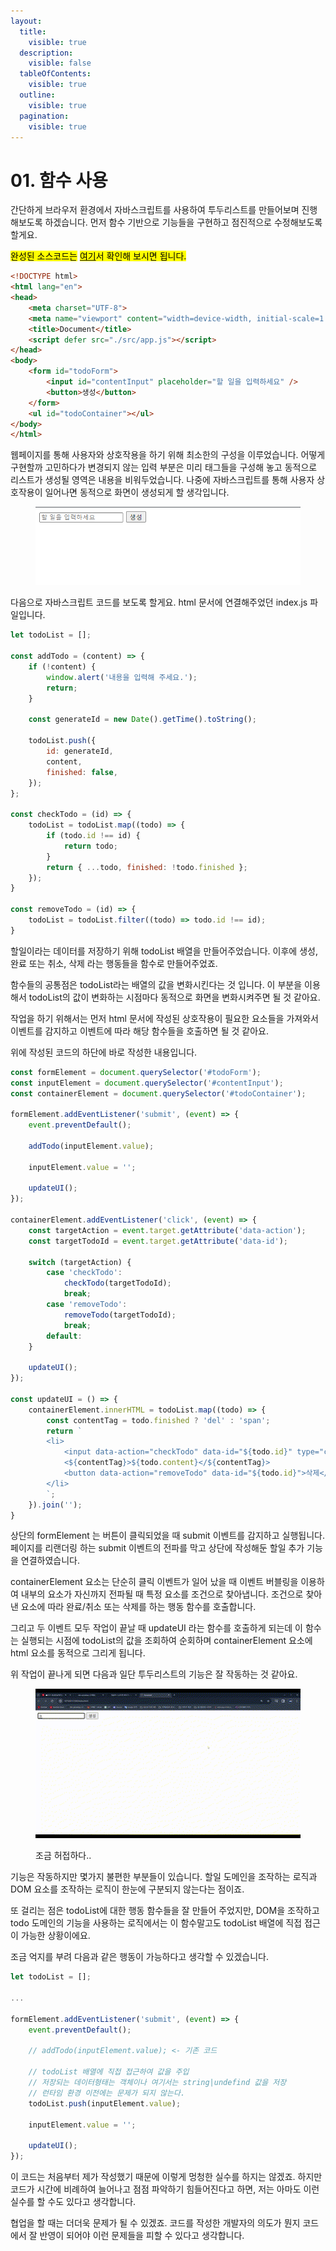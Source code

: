 ```yaml
---
layout:
  title:
    visible: true
  description:
    visible: false
  tableOfContents:
    visible: true
  outline:
    visible: true
  pagination:
    visible: true
---
```


# 01. 함수 사용

간단하게 브라우저 환경에서 자바스크립트를 사용하여 투두리스트를 만들어보며 진행해보도록 하겠습니다. 먼저 함수 기반으로 기능들을 구현하고 점진적으로 수정해보도록 할게요.

<mark style="background-color:yellow;">완성된 소스코드는</mark> [<mark style="background-color:yellow;">여기</mark>](https://github.com/dev-goraebap/learn-angular-loosely/tree/main/todo-sample)<mark style="background-color:yellow;">서 확인해 보시면 됩니다.</mark>

```html
<!DOCTYPE html>
<html lang="en">
<head>
    <meta charset="UTF-8">
    <meta name="viewport" content="width=device-width, initial-scale=1.0">
    <title>Document</title>
    <script defer src="./src/app.js"></script>
</head>
<body>
    <form id="todoForm">
        <input id="contentInput" placeholder="할 일을 입력하세요" />
        <button>생성</button>
    </form>
    <ul id="todoContainer"></ul>
</body>
</html>
```

웹페이지를 통해 사용자와 상호작용을 하기 위해 최소한의 구성을 이루었습니다. 어떻게 구현할까 고민하다가 변경되지 않는 입력 부분은 미리 태그들을 구성해  놓고 동적으로 리스트가 생성될 영역은 내용을 비워두었습니다. 나중에 자바스크립트를 통해 사용자 상호작용이 일어나면 동적으로 화면이 생성되게 할 생각입니다.

<figure><img src="../.gitbook/assets/image (3).png" alt=""><figcaption></figcaption></figure>

다음으로 자바스크립트 코드를 보도록 할게요. html 문서에 연결해주었던 index.js 파일입니다.

```javascript
let todoList = [];

const addTodo = (content) => {
    if (!content) {
        window.alert('내용을 입력해 주세요.');
        return;
    }

    const generateId = new Date().getTime().toString();

    todoList.push({
        id: generateId,
        content,
        finished: false,
    });
};

const checkTodo = (id) => {
    todoList = todoList.map((todo) => {
        if (todo.id !== id) {
            return todo;
        }
        return { ...todo, finished: !todo.finished };
    });
}

const removeTodo = (id) => {
    todoList = todoList.filter((todo) => todo.id !== id);
} 
```

할일이라는 데이터를 저장하기 위해 todoList 배열을 만들어주었습니다. 이후에 생성, 완료 또는 취소, 삭제 라는 행동들을 함수로 만들어주었죠.&#x20;

함수들의 공통점은 todoList라는 배열의 값을 변화시킨다는 것 입니다. 이 부분을 이용해서 todoList의 값이 변화하는 시점마다 동적으로 화면을 변화시켜주면 될 것 같아요.

작업을 하기 위해서는 먼저 html 문서에 작성된 상호작용이 필요한 요소들을 가져와서 이벤트를 감지하고 이벤트에 따라 해당 함수들을 호출하면 될 것 같아요.

위에 작성된 코드의 하단에 바로 작성한 내용입니다.

```javascript
const formElement = document.querySelector('#todoForm');
const inputElement = document.querySelector('#contentInput');
const containerElement = document.querySelector('#todoContainer');

formElement.addEventListener('submit', (event) => {
    event.preventDefault();

    addTodo(inputElement.value);

    inputElement.value = '';

    updateUI();
});

containerElement.addEventListener('click', (event) => {
    const targetAction = event.target.getAttribute('data-action');
    const targetTodoId = event.target.getAttribute('data-id');

    switch (targetAction) {
        case 'checkTodo':
            checkTodo(targetTodoId);
            break;
        case 'removeTodo':
            removeTodo(targetTodoId);
            break;
        default:
    }

    updateUI();
});

const updateUI = () => {
    containerElement.innerHTML = todoList.map((todo) => {
        const contentTag = todo.finished ? 'del' : 'span';
        return `
        <li>
            <input data-action="checkTodo" data-id="${todo.id}" type="checkbox" ${todo.finished ? 'checked' : ''}  />
            <${contentTag}>${todo.content}</${contentTag}>
            <button data-action="removeTodo" data-id="${todo.id}">삭제</button>
        </li>
        `;
    }).join('');
}
```

상단의 formElement 는 버튼이 클릭되었을 때 submit 이벤트를 감지하고 실행됩니다. 페이지를 리랜더링 하는 submit 이벤트의 전파를 막고 상단에 작성해둔 할일 추가 기능을 연결하였습니다.&#x20;

containerElement 요소는 단순히 클릭 이벤트가 일어 났을 때 이벤트 버블링을 이용하여 내부의 요소가 자신까지 전파될 때 특정 요소를 조건으로 찾아냅니다. 조건으로 찾아낸 요소에 따라 완료/취소 또는 삭제를 하는 행동 함수를 호출합니다.&#x20;

그리고 두 이벤트 모두 작업이 끝날 때 updateUI 라는 함수를 호출하게 되는데 이 함수는 실행되는 시점에 todoList의 값을 조회하여 순회하며 containerElement 요소에 html 요소를 동적으로 그리게 됩니다.

위 작업이 끝나게 되면 다음과 일단 투두리스트의 기능은 잘 작동하는 것 같아요.

<figure><img src="../.gitbook/assets/제목 없는 동영상 - Clipchamp로 제작.gif" alt=""><figcaption><p>조금 허접하다..</p></figcaption></figure>

기능은 작동하지만 몇가지 불편한 부분들이 있습니다. 할일 도메인을 조작하는 로직과 DOM 요소를 조작하는 로직이 한눈에 구분되지 않는다는 점이죠.

또 걸리는 점은 todoList에 대한 행동 함수들을 잘 만들어 주었지만, DOM을 조작하고 todo 도메인의   기능을 사용하는 로직에서는 이 함수말고도 todoList 배열에 직접 접근이 가능한 상황이에요.

조금 억지를 부려 다음과 같은 행동이 가능하다고 생각할 수 있겠습니다.

```javascript
let todoList = [];

...

formElement.addEventListener('submit', (event) => {
    event.preventDefault();
    
    // addTodo(inputElement.value); <- 기존 코드

    // todoList 배열에 직접 접근하여 값을 주입
    // 저장되는 데이터형태는 객체이나 여기서는 string|undefind 값을 저장
    // 런타임 환경 이전에는 문제가 되지 않는다.
    todoList.push(inputElement.value);

    inputElement.value = '';

    updateUI();
});
```

이 코드는 처음부터 제가 작성했기 때문에 이렇게 멍청한 실수를 하지는 않겠죠. 하지만 코드가 시간에 비례하여 늘어나고 점점 파악하기 힘들어진다고 하면, 저는 아마도 이런 실수를 할 수도 있다고 생각합니다.

협업을 할 때는 더더욱 문제가 될 수 있겠죠. 코드를 작성한 개발자의 의도가 뭔지 코드에서 잘 반영이 되어야 이런 문제들을 피할 수 있다고 생각합니다.
